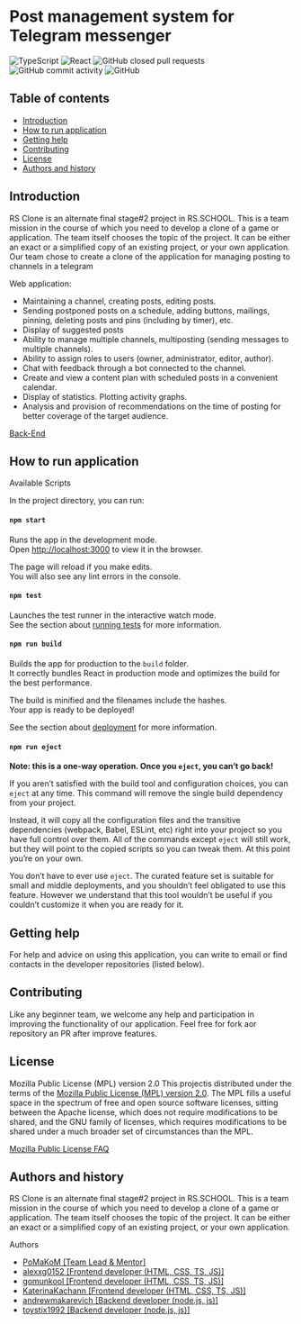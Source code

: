 Post management system for Telegram messenger
=================================================
![TypeScript](https://img.shields.io/badge/typescript-%23007ACC.svg?style=for-the-badge&logo=typescript&logoColor=white)
![React](https://img.shields.io/badge/react-%2320232a.svg?style=for-the-badge&logo=react&logoColor=%2361DAFB)
![GitHub closed pull requests](https://img.shields.io/github/issues-pr-closed/PoMaKoM-RSTeam/send-to-telegram-front?style=for-the-badge)
![GitHub commit activity](https://img.shields.io/github/commit-activity/y/PoMaKoM-RSTeam/send-to-telegram-front?style=for-the-badge)
![GitHub](https://img.shields.io/github/license/PoMaKoM-RSTeam/send-to-telegram-front?style=for-the-badge)


Table of contents
-----------------

* [Introduction](#introduction)
* [How to run application](#how-to-run-application)
* [Getting help](#getting-help)
* [Contributing](#contributing)
* [License](#license)
* [Authors and history](#authors-and-history)


Introduction
------------

RS Clone is an alternate final stage#2 project in RS.SCHOOL. This is a team mission in the course of which you need to develop a clone of a game or application. The team itself chooses the topic of the project. It can be either an exact or a simplified copy of an existing project, or your own application.
Our team chose to create a clone of the application for managing posting to channels in a telegram


Web application:
- Maintaining a channel, creating posts, editing posts.
- Sending postponed posts on a schedule, adding buttons, mailings, pinning, deleting posts and pins (including by timer), etc.
- Display of suggested posts
- Ability to manage multiple channels, multiposting (sending messages to multiple channels).
- Ability to assign roles to users (owner, administrator, editor, author).
- Chat with feedback through a bot connected to the channel.
- Create and view a content plan with scheduled posts in a convenient calendar.
- Display of statistics. Plotting activity graphs.
- Analysis and provision of recommendations on the time of posting for better coverage of the target audience.


[Back-End](https://github.com/PoMaKoM-RSTeam/send-to-telegram-back/blob/develop/README.md)


How to run application
------------

Available Scripts

In the project directory, you can run:

#### `npm start`

Runs the app in the development mode.\
Open [http://localhost:3000](http://localhost:3000) to view it in the browser.

The page will reload if you make edits.\
You will also see any lint errors in the console.

#### `npm test`

Launches the test runner in the interactive watch mode.\
See the section about [running tests](https://facebook.github.io/create-react-app/docs/running-tests) for more information.

#### `npm run build`

Builds the app for production to the `build` folder.\
It correctly bundles React in production mode and optimizes the build for the best performance.

The build is minified and the filenames include the hashes.\
Your app is ready to be deployed!

See the section about [deployment](https://facebook.github.io/create-react-app/docs/deployment) for more information.

#### `npm run eject`

**Note: this is a one-way operation. Once you `eject`, you can’t go back!**

If you aren’t satisfied with the build tool and configuration choices, you can `eject` at any time. This command will remove the single build dependency from your project.

Instead, it will copy all the configuration files and the transitive dependencies (webpack, Babel, ESLint, etc) right into your project so you have full control over them. All of the commands except `eject` will still work, but they will point to the copied scripts so you can tweak them. At this point you’re on your own.

You don’t have to ever use `eject`. The curated feature set is suitable for small and middle deployments, and you shouldn’t feel obligated to use this feature. However we understand that this tool wouldn’t be useful if you couldn’t customize it when you are ready for it.


Getting help
------------

For help and advice on using this application, you can write to email or find contacts in the developer repositories (listed below).


Contributing
------------

Like any beginner team, we welcome any help and participation in improving the functionality of our application. Feel free for fork aor repository an PR after improve features.


License
-------

Mozilla Public License (MPL) version 2.0
This projectis distributed under the terms of the [Mozilla Public License (MPL) version 2.0](https://www.mozilla.org/en-US/MPL/2.0/). The MPL fills a useful space in the spectrum of free and open source software licenses, sitting between the Apache license, which does not require modifications to be shared, and the GNU family of licenses, which requires modifications to be shared under a much broader set of circumstances than the MPL.

[Mozilla Public License FAQ](https://www.mozilla.org/en-US/MPL/2.0/FAQ/)


Authors and history
---------------------------

RS Clone is an alternate final stage#2 project in RS.SCHOOL. This is a team mission in the course of which you need to develop a clone of a game or application. The team itself chooses the topic of the project. It can be either an exact or a simplified copy of an existing project, or your own application.

Authors 
* [PoMaKoM  [Team Lead & Mentor]](https://github.com/PoMaKoM)
* [alexxg0152  [Frontend developer (HTML, CSS, TS, JS)]](https://github.com/alexxg0152)
* [gomunkool  [Frontend developer (HTML, CSS, TS, JS)]](https://github.com/gomunkool)
* [KaterinaKachann  [Frontend developer (HTML, CSS, TS, JS)]](https://github.com/KaterinaKachann)
* [andrewmakarevich  [Backend developer (node.js, js)]](https://github.com/andrewmakarevich)
* [toystix1992  [Backend developer (node.js, js)]](https://github.com/toystix1992)
